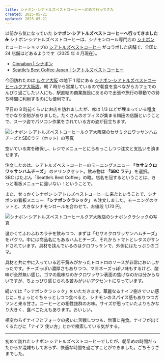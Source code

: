 ```yaml
---
title: シナボン·シアトルズベストコーヒーへ初めて行ってきた
created: 2025-05-21
updated: 2025-05-21
---
```


以前から気になっていた **シナボン·シアトルズベストコーヒーへ行ってきました☕️** シナボン·シアトルズベストコーヒーは、シナモンロール専門店の [シナボン](https://www.jrff.co.jp/cinnabon/) とコーヒーショップの [シアトルズベストコーヒー](https://www.jrff.co.jp/seabest/) がコラボした店舗で、全国に 24 店舗ほどあるようです（2025 年 4 月現在）。

- [Cinnabon | シナボン](https://www.jrff.co.jp/cinnabon/)
- [Seattle’s Best Coffee Japan | シアトルズベストコーヒー](https://www.jrff.co.jp/seabest/)

今回訪れたのは [ルクア大阪](https://www.lucua.jp/) の地下 1 階にある [シナボン·シアトルズベストコーヒールクア大阪店](https://www.lucua.jp/shopguide/id1066.html)。朝 7 時から営業しているので朝食を食べながらカフェでのんびり過ごしたい人にも、駅直結の商業施設にあるので出張や旅行の移動での待ち時間に利用するのにも便利です。

平日の 8 時前くらいにお店を訪れましたが、席は 1/3 ほどが埋まっている程度でかなり余裕がありました。たくさんのオフィスが集まる梅田の店舗ということで、スーツ姿でパソコン作業をされている方の姿が目立ちます。

![シナボン·シアトルズベストコーヒールクア大阪店のセサミクロワッサンハムチーズとSBCラテ（ホット）の写真](47d67e0e-1c8b-4300-2c87-9db7e8db7800)

空いている席を確保し、レジでメニューとにらめっこしつつ注文と支払いを済ませます。

注文したのは、シアトルズベストコーヒーのモーニングメニュー **「セサミクロワッサンハムチーズ」** のドリンクセット。飲み物は **「SBC ラテ」** を選択。SBC はたぶん「Seattle’s Best Coffee」の略。店名を冠するということは、きっと看板メニューに違いない！ということで。

また、せっかくシナボン·シアトルズベストコーヒーに来たということで、シナボンの看板メニュー **「シナボンクラシック」** も注文しました。モーニングのセットと、大きなシナモンロールを合わせて、お値段 1,170 円。

![シナボン·シアトルズベストコーヒールクア大阪店のシナボンクラシックの写真](75f70e8d-c500-46d6-e4c8-571df8120c00)

温かくてふわふわのラテを飲みつつ、まずは「セサミクロワッサンハムチーズ」をパクリ。中には商品名にもあるハムとチーズ、それからトマトとレタスがサンドされています。具材を挟んでいるのはクロワッサンで、外側にはたっぷりのゴマ。

具材と共に中に入っている若干黄みがかったトロトロのソースが非常においしかったです。チーズっぽい濃厚さもありつつ、マヨネーズっぽい味もするけど、酸味が全然無い感じ。ゴマの風味なのかクロワッサン表面の焦げなのかは分からないですが、ちょっぴり感じられる苦みがいいアクセントになっています。

続いては「シナボンクラシック」をいただきます。華麗なるナイフ捌きでいい感じに…ちょっとぐちゃっとしつつ食べると、シナモンのスパイス感もありつつガツンと来る甘さ。コーヒーとの相性抜群のお味。サイズが思っていたよりもかなり大きく、食べごたえもあります。おいしい。

相変わらずナイフとフォークの扱いに苦戦しつつも、無事に完食。ナイフが出てくるたびに「ナイフ 使い方」とかで検索している気がする。

---

初めて訪れたシナボン·シアトルズベストコーヒーでしたが、朝早めの時間だったからか混雑もしておらず、快適な時間を過ごすことができました。ごちそうさまでした。
